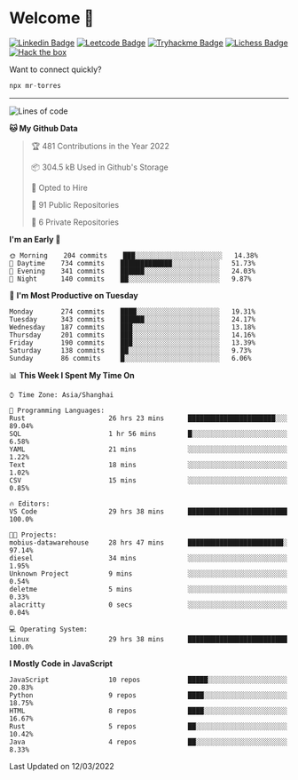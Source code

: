 # Welcome 👋

[![Linkedin Badge](https://img.shields.io/badge/-PedroTorres-blue?style=flat-square&logo=Linkedin&logoColor=white&link=https://www.linkedin.com/in/PedroTorres/)](https://www.linkedin.com/in/pedro-torres-cruz/)
[![Leetcode Badge](https://img.shields.io/badge/profile-leetcode-green)](https://leetcode.com/corfucinas/)
[![Tryhackme Badge](https://img.shields.io/badge/profile-tryhackme-blue)](https://tryhackme.com/p/Corfucinas/)
[![Lichess Badge](https://img.shields.io/badge/challenge_me-lichess-yellow)](https://lichess.org/@/Corfucinas)
[![Hack the box](https://img.shields.io/badge/hack_the_box-profile-red)](https://www.hackthebox.eu/profile/375826)

Want to connect quickly?

```javascript
npx mr-torres
```

---

<!--START_SECTION:waka-->
![Lines of code](https://img.shields.io/badge/From%20Hello%20World%20I%27ve%20Written-1.6%20million%20lines%20of%20code-blue)

**🐱 My Github Data** 

> 🏆 481 Contributions in the Year 2022
 > 
> 📦 304.5 kB Used in Github's Storage 
 > 
> 💼 Opted to Hire
 > 
> 📜 91 Public Repositories 
 > 
> 🔑 6 Private Repositories  
 > 
**I'm an Early 🐤** 

```text
🌞 Morning    204 commits    ███░░░░░░░░░░░░░░░░░░░░░░   14.38% 
🌆 Daytime    734 commits    █████████████░░░░░░░░░░░░   51.73% 
🌃 Evening    341 commits    ██████░░░░░░░░░░░░░░░░░░░   24.03% 
🌙 Night      140 commits    ██░░░░░░░░░░░░░░░░░░░░░░░   9.87%

```
📅 **I'm Most Productive on Tuesday** 

```text
Monday       274 commits    ████░░░░░░░░░░░░░░░░░░░░░   19.31% 
Tuesday      343 commits    ██████░░░░░░░░░░░░░░░░░░░   24.17% 
Wednesday    187 commits    ███░░░░░░░░░░░░░░░░░░░░░░   13.18% 
Thursday     201 commits    ███░░░░░░░░░░░░░░░░░░░░░░   14.16% 
Friday       190 commits    ███░░░░░░░░░░░░░░░░░░░░░░   13.39% 
Saturday     138 commits    ██░░░░░░░░░░░░░░░░░░░░░░░   9.73% 
Sunday       86 commits     █░░░░░░░░░░░░░░░░░░░░░░░░   6.06%

```


📊 **This Week I Spent My Time On** 

```text
⌚︎ Time Zone: Asia/Shanghai

💬 Programming Languages: 
Rust                     26 hrs 23 mins      ██████████████████████░░░   89.04% 
SQL                      1 hr 56 mins        █░░░░░░░░░░░░░░░░░░░░░░░░   6.58% 
YAML                     21 mins             ░░░░░░░░░░░░░░░░░░░░░░░░░   1.22% 
Text                     18 mins             ░░░░░░░░░░░░░░░░░░░░░░░░░   1.02% 
CSV                      15 mins             ░░░░░░░░░░░░░░░░░░░░░░░░░   0.85%

🔥 Editors: 
VS Code                  29 hrs 38 mins      █████████████████████████   100.0%

🐱‍💻 Projects: 
mobius-datawarehouse     28 hrs 47 mins      ████████████████████████░   97.14% 
diesel                   34 mins             ░░░░░░░░░░░░░░░░░░░░░░░░░   1.95% 
Unknown Project          9 mins              ░░░░░░░░░░░░░░░░░░░░░░░░░   0.54% 
deletme                  5 mins              ░░░░░░░░░░░░░░░░░░░░░░░░░   0.33% 
alacritty                0 secs              ░░░░░░░░░░░░░░░░░░░░░░░░░   0.04%

💻 Operating System: 
Linux                    29 hrs 38 mins      █████████████████████████   100.0%

```

**I Mostly Code in JavaScript** 

```text
JavaScript               10 repos            █████░░░░░░░░░░░░░░░░░░░░   20.83% 
Python                   9 repos             ████░░░░░░░░░░░░░░░░░░░░░   18.75% 
HTML                     8 repos             ████░░░░░░░░░░░░░░░░░░░░░   16.67% 
Rust                     5 repos             ██░░░░░░░░░░░░░░░░░░░░░░░   10.42% 
Java                     4 repos             ██░░░░░░░░░░░░░░░░░░░░░░░   8.33%

```



 Last Updated on 12/03/2022
<!--END_SECTION:waka-->

